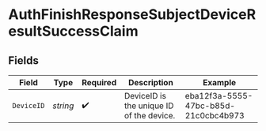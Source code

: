 # AuthFinishResponseSubjectDeviceResultSuccessClaim


## Fields

| Field                                    | Type                                     | Required                                 | Description                              | Example                                  |
| ---------------------------------------- | ---------------------------------------- | ---------------------------------------- | ---------------------------------------- | ---------------------------------------- |
| `DeviceID`                               | *string*                                 | :heavy_check_mark:                       | DeviceID is the unique ID of the device. | eba12f3a-5555-47bc-b85d-21c0cbc4b973     |